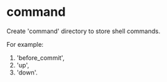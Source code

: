 # command

Create 'command' directory to store shell commands.

For example:
1. 'before_commit',
2. 'up',
3. 'down'.
